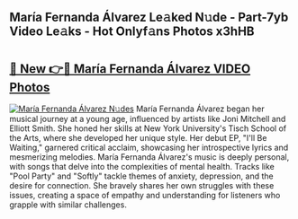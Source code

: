 ## María Fernanda Álvarez Le𝚊ked N𝚞de - Part-7yb Video Le𝚊ks - Hot Onlyf𝚊ns Photos x3hHB

# <h2><a href="http://ab7801.deff.icu/?id=Mar%c3%ada+Fernanda+%c3%81lvarez">🔗 New 👉🔴 María Fernanda Álvarez VIDEO Photos</a></h2>

[![María Fernanda Álvarez N𝚞des](https://i.imgur.com/rIISA9y.gif)](http://ab7801.deff.icu/?id=Mar%c3%ada+Fernanda+%c3%81lvarez)
María Fernanda Álvarez began her musical journey at a young age, influenced by artists like Joni Mitchell and Elliott Smith. She honed her skills at New York University's Tisch School of the Arts, where she developed her unique style. Her debut EP, "I'll Be Waiting," garnered critical acclaim, showcasing her introspective lyrics and mesmerizing melodies. María Fernanda Álvarez's music is deeply personal, with songs that delve into the complexities of mental health. Tracks like "Pool Party" and "Softly" tackle themes of anxiety, depression, and the desire for connection. She bravely shares her own struggles with these issues, creating a space of empathy and understanding for listeners who grapple with similar challenges.
